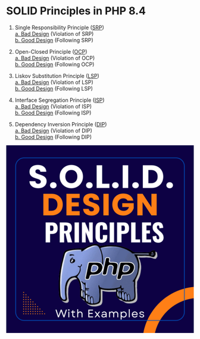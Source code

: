 # SOLID Principles in PHP 8.4
1. Single Responsibility Principle (<a href="1_SRP/" >SRP</a>)<br/>
    <a href="1_SRP/bad_design.php">a. Bad Design</a>  (Violation of SRP)<br/>
    <a href="1_SRP/good_design.php">b. Good Design</a>  (Following SRP)<br/>

2. Open-Closed Principle (<a href="2_OCP/" >OCP</a>)<br/>
    <a href="2_OCP/bad_design.php">a. Bad Design</a>  (Violation of OCP)<br/>
    <a href="2_OCP/good_design.php">b. Good Design</a>  (Following OCP)<br/>

3. Liskov Substitution Principle (<a href="3_LSP/" >LSP</a>)<br/>
    <a href="3_LSP/bad_design.php">a. Bad Design</a>  (Violation of LSP)<br/>
    <a href="3_LSP/good_design.php">b. Good Design</a>  (Following LSP)<br/>

4. Interface Segregation Principle (<a href="4_ISP/" >ISP</a>)<br/>
    <a href="4_ISP/bad_design.php">a. Bad Design</a>  (Violation of ISP)<br/>
    <a href="4_ISP/good_design.php">b. Good Design</a>  (Following ISP)<br/>
    
5. Dependency Inversion Principle (<a href="5_DIP/" >DIP</a>)<br/>
    <a href="5_DIP/bad_design.php">a. Bad Design</a>  (Violation of DIP)<br/>
    <a href="5_DIP/good_design.php">b. Good Design</a>  (Following DIP)<br/>

![SOLID_Design_in_PHP_8-4.png](img/SOLID_Design_in_PHP_8-4.png)
